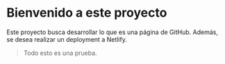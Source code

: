 # Bienvenido a este proyecto

Este proyecto busca desarrollar lo que es una página de GitHub. Además, se desea realizar un deployment a Netlify.

> Todo esto es una prueba.